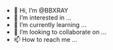 - 👋 Hi, I’m @BBXRAY
- 👀 I’m interested in ...
- 🌱 I’m currently learning ...
- 💞️ I’m looking to collaborate on ...
- 📫 How to reach me ...

<!---
BBXRAY/BBXRAY is a ✨ special ✨ repository because its `README.md` (this file) appears on your GitHub profile.
You can click the Preview link to take a look at your changes.
--->

